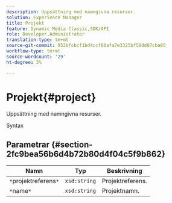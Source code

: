 ```yaml
---
description: Uppsättning med namngivna resurser.
solution: Experience Manager
title: Projekt
feature: Dynamic Media Classic,SDK/API
role: Developer,Administrator
translation-type: tm+mt
source-git-commit: 052bfcbcf1bd4ccf60afa7e3325bf58dd07cba85
workflow-type: tm+mt
source-wordcount: '29'
ht-degree: 3%

---
```



# Projekt{#project}

Uppsättning med namngivna resurser.

Syntax

## Parametrar {#section-2fc9bea56b6d4b72b80d4f04c5f9b862}

| Namn | Typ | Beskrivning |
|---|---|---|
| `*`projektreferens`*` | `xsd:string` | Projektreferens. |
| `*`name`*` | `xsd:string` | Projektnamn. |

